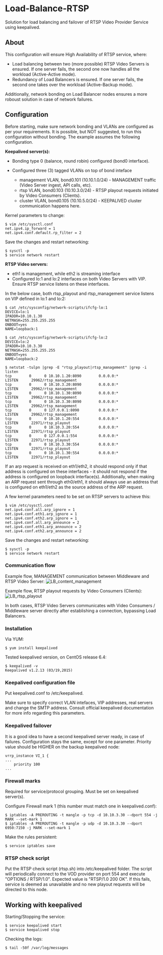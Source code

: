 # Load-Balance-RTSP

Solution for load balancing and failover of RTSP Video Provider Service using keepalived.

## About

This configuration will ensure High Availability of RTSP service, where:
- Load balancing between two (more possible) RTSP Video Servers is ensured. If one server fails, the second one now handles all the workload (Active-Active mode).
- Redundancy of Load Balancers is ensured. If one server fails, the second one takes over the workload (Active-Backup mode).

Additionally, network bonding on Load Balancer nodes ensures a more roboust solution in case of network failures.


## Configuration

Before starting, make sure network bonding and VLANs are configured as per your requirements. It is possible, but NOT suggested, to run this configuration without bonding.
The example assumes the following configuration.

**Keepalived server(s):**
- Bonding type 0 (balance, round robin) configured (bond0 interface).

- Configured three (3) tagged VLANs on top of bond inteface
  - management VLAN, bond0.101 (10.10.1.0/24) - MANAGEMENT traffic (Video Server ingest, API calls, etc).
  - rtsp VLAN, bond0.103 (10.10.3.0/24) - RTSP playout requests initiated by Video Consumers (Clients).
  - cluster VLAN, bond0.105 (10.10.5.0/24) - KEEPALIVED cluster communication happens here.

Kernel parameters to change:
```
$ vim /etc/sysctl.conf
net.ipv4.ip_forward = 1
net.ipv4.conf.default.rp_filter = 2
```

Save the changes and restart networking:
```
$ sysctl -p
$ service network restart
```


**RTSP Video servers:**
- eth1 is management, while eth2 is streaming interface
- Configured lo:1 and lo:2 interfaces on both Video Servers with VIP. Ensure RTSP service listens on these interfaces.

In the below case, both rtsp_playout and rtsp_management service listens on VIP defined in lo:1 and lo:2:
```
$ cat /etc/sysconfig/network-scripts/ifcfg-lo:1
DEVICE=lo:1
IPADDR=10.10.1.30
NETMASK=255.255.255.255
ONBOOT=yes
NAME=loopback:1

$ cat /etc/sysconfig/network-scripts/ifcfg-lo:2
DEVICE=lo:2
IPADDR=10.10.3.30
NETMASK=255.255.255.255
ONBOOT=yes
NAME=loopback:2

$ netstat -tulpn |grep -E "rtsp_playout|rtsp_management" |grep -i listen
tcp        0      0 10.10.1.20:8090        0.0.0.0:*                   LISTEN      29962/rtsp_management   
tcp        0      0 10.10.3.20:8090        0.0.0.0:*                   LISTEN      29962/rtsp_management   
tcp        0      0 10.10.1.30:8090        0.0.0.0:*                   LISTEN      29962/rtsp_management   
tcp        0      0 10.10.3.30:8090        0.0.0.0:*                   LISTEN      29962/rtsp_management   
tcp        0      0 127.0.0.1:8090         0.0.0.0:*                   LISTEN      29962/rtsp_management   
tcp        0      0 10.10.1.20:554         0.0.0.0:*                   LISTEN      22971/rtsp_playout      
tcp        0      0 10.10.3.20:554         0.0.0.0:*                   LISTEN      22971/rtsp_playout      
tcp        0      0 127.0.0.1:554          0.0.0.0:*                   LISTEN      22971/rtsp_playout      
tcp        0      0 10.10.3.30:554         0.0.0.0:*                   LISTEN      22971/rtsp_playout      
tcp        0      0 10.10.1.30:554         0.0.0.0:*                   LISTEN      22971/rtsp_playout      
```

If an arp request is received on eth1/eth2, it should respond only if that address is configured on these interfaces - it should not respond if the address is configured on loopback interface(s).
Additionally, when making an ARP request sent through eth0/eth1, it should always use an address that is configured on eth1/eth2 as the source address of the ARP request.

A few kernel parameters need to be set on RTSP servers to achieve this:

```
$ vim /etc/sysctl.conf
net.ipv4.conf.all.arp_ignore = 1
net.ipv4.conf.eth1.arp_ignore = 1
net.ipv4.conf.eth2.arp_ignore = 1
net.ipv4.conf.all.arp_announce = 2
net.ipv4.conf.eth1.arp_announce = 2
net.ipv4.conf.eth2.arp_announce = 2
```

Save the changes and restart networking:
```
$ sysctl -p
$ service network restart
```

### Communication flow

Example flow, MANAGEMENT communication between Middleware and RTSP Video Server:
![LB_content_management](https://github.com/dpelengic/Load-Balance-RTSP/blob/master/LB_content_management.png)

Example flow, RTSP playout requests by Video Consumers (Clients):
![LB_rtsp_playout](https://github.com/dpelengic/Load-Balance-RTSP/blob/master/LB_rtsp_playout.png)

In both cases, RTSP Video Servers communicates with Video Consumers / Middleware server directly after establishing a connection, bypassing Load Balancers.

### Installation

Via YUM:
```
$ yum install keepalived
```

Tested keepalived version, on CentOS release 6.4:
```
$ keepalived -v
Keepalived v1.2.13 (03/19,2015)
```


### Keepalived configuration file

Put keepalived.conf to /etc/keepalived. 

Make sure to specify correct VLAN intefaces, VIP addresses, real servers and change the SMTP address.
Consult official keepalived documentation for more info regarding this parameters.


### Keepalived failover

It is a good idea to have a second keepalived server ready, in case of failures.
Configuration stays the same, except for one parameter. Priority value should be HIGHER on the backup keepalived node:
```
vrrp_instance VI_1 {
...
    priority 100
...
```


### Firewall marks

Required for service/protocol grouping. Must be set on keepalived server(s).

Configure Firewall mark 1 (this number must match one in keepalived.conf):
```
$ iptables -A PREROUTING -t mangle -p tcp -d 10.10.3.30 --dport 554 -j MARK --set-mark 1
$ iptables -A PREROUTING -t mangle -p udp -d 10.10.3.30 --dport 6950:7150 -j MARK --set-mark 1
```

Make the rules persistent:
```
$ service iptables save
```


### RTSP check script

Put the RTSP check script (rtsp.sh) into /etc/keepalived folder.
The script will periodically connect to the VOD provider on port 554 and execute "OPTIONS / RTSP/1.0". 
Expected value is "RTSP/1.0 200 OK". If this fails, service is deemed as unavailable and no new playout requests will be directed to this node. 


## Working with keepalived

Starting/Stopping the service:
```
$ service keepalived start
$ service keepalived stop
```

Checking the logs:
```
$ tail -50f /var/log/messages
```

